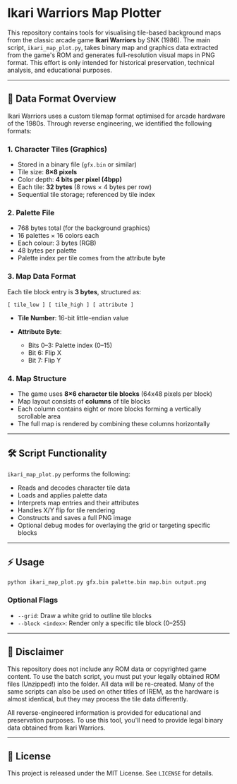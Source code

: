 # Ikari Warriors Map Plotter

This repository contains tools for visualising tile-based background maps from the classic arcade game **Ikari Warriors** by SNK (1986). The main script, `ikari_map_plot.py`, takes binary map and graphics data extracted from the game's ROM and generates full-resolution visual maps in PNG format. This effort is only intended for historical preservation, technical analysis, and educational purposes.

---

## 📁 Data Format Overview

Ikari Warriors uses a custom tilemap format optimised for arcade hardware of the 1980s. Through reverse engineering, we identified the following formats:

### 1. Character Tiles (Graphics)

* Stored in a binary file (`gfx.bin` or similar)
* Tile size: **8×8 pixels**
* Color depth: **4 bits per pixel (4bpp)**
* Each tile: **32 bytes** (8 rows × 4 bytes per row)
* Sequential tile storage; referenced by tile index

### 2. Palette File

* 768 bytes total (for the background graphics)
* 16 palettes × 16 colors each
* Each colour: 3 bytes (RGB)
* 48 bytes per palette
* Palette index per tile comes from the attribute byte

### 3. Map Data Format

Each tile block entry is **3 bytes**, structured as:

```
[ tile_low ] [ tile_high ] [ attribute ]
```

* **Tile Number**: 16-bit little-endian value
* **Attribute Byte**:

  * Bits 0–3: Palette index (0–15)
  * Bit 6: Flip X
  * Bit 7: Flip Y

### 4. Map Structure

* The game uses **8×6 character tile blocks** (64x48 pixels per block)
* Map layout consists of **columns** of tile blocks
* Each column contains eight or more blocks forming a vertically scrollable area
* The full map is rendered by combining these columns horizontally

---

## 🛠️ Script Functionality

`ikari_map_plot.py` performs the following:

* Reads and decodes character tile data
* Loads and applies palette data
* Interprets map entries and their attributes
* Handles X/Y flip for tile rendering
* Constructs and saves a full PNG image
* Optional debug modes for overlaying the grid or targeting specific blocks

---

## ⚡ Usage

```bash
python ikari_map_plot.py gfx.bin palette.bin map.bin output.png
```

### Optional Flags

* `--grid`: Draw a white grid to outline tile blocks
* `--block <index>`: Render only a specific tile block (0–255)

---

## 📃 Disclaimer

This repository does not include any ROM data or copyrighted game content. To use the batch script, you must put your legally obtained ROM files (Unzipped!) into the folder. All data will be re-created.
Many of the same scripts can also be used on other titles of IREM, as the hardware is almost identical, but they may process the tile data differently.

All reverse-engineered information is provided for educational and preservation purposes. To use this tool, you'll need to provide legal binary data obtained from Ikari Warriors.

---

## 📄 License

This project is released under the MIT License. See `LICENSE` for details.

